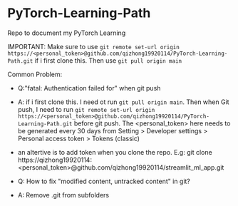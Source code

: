 # PyTorch-Learning-Path
Repo to document my PyTorch Learning


IMPORTANT: Make sure to use `git remote set-url origin https://<personal_token>@github.com/qizhong19920114/PyTorch-Learning-Path.git` if i first clone this. Then use `git pull origin main`


Common Problem: 
- Q:"fatal: Authentication failed for" when git push
- A: if i first clone this. I need ot run `git pull origin main`. Then when Git push, I need to run `git remote set-url origin https://<personal_token>@github.com/qizhong19920114/PyTorch-Learning-Path.git` before git push.  The <personal_token> here needs to be generated every 30 days from Setting > Developer settings > Personal access token > Tokens (classic)

- an altertive is to add token when you clone the repo. E.g: git clone https://qizhong19920114:<personal_token>@github.com/qizhong19920114/streamlit_ml_app.git


- Q: How to fix "modified content, untracked content" in git?
- A: Remove .git from subfolders
